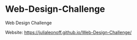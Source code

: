 # Web-Design-Challenge
Web Design Challenge

Website: https://julialeonoff.github.io/Web-Design-Challenge/

